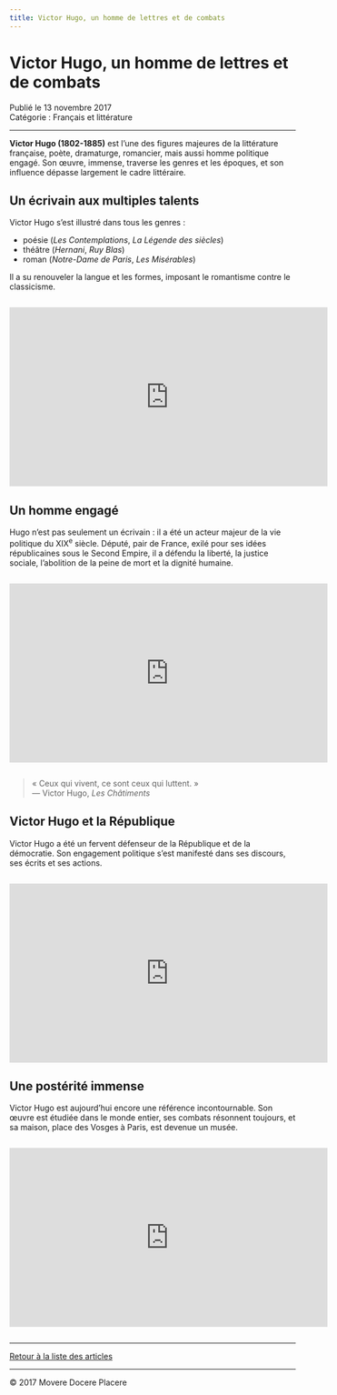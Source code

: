 ```yaml
---
title: Victor Hugo, un homme de lettres et de combats
---
```


# Victor Hugo, un homme de lettres et de combats

Publié le 13 novembre 2017  
Catégorie : Français et littérature

---

**Victor Hugo (1802-1885)** est l’une des figures majeures de la littérature française, poète, dramaturge, romancier, mais aussi homme politique engagé. Son œuvre, immense, traverse les genres et les époques, et son influence dépasse largement le cadre littéraire.

## Un écrivain aux multiples talents

Victor Hugo s’est illustré dans tous les genres :  
- poésie (_Les Contemplations_, _La Légende des siècles_)  
- théâtre (_Hernani_, _Ruy Blas_)  
- roman (_Notre-Dame de Paris_, _Les Misérables_)

Il a su renouveler la langue et les formes, imposant le romantisme contre le classicisme.

<div style="text-align:center; margin: 2em 0;">
  <iframe width="560" height="315" src="https://www.youtube.com/embed/2vQwKxgq8lA" title="Victor Hugo - Un homme de lettres et de combats" frameborder="0" allowfullscreen></iframe>
</div>

## Un homme engagé

Hugo n’est pas seulement un écrivain : il a été un acteur majeur de la vie politique du XIX<sup>e</sup> siècle. Député, pair de France, exilé pour ses idées républicaines sous le Second Empire, il a défendu la liberté, la justice sociale, l’abolition de la peine de mort et la dignité humaine.

<div style="text-align:center; margin: 2em 0;">
  <iframe width="560" height="315" src="https://www.youtube.com/embed/8wQ6g7YwYpA" title="Victor Hugo - L'engagement" frameborder="0" allowfullscreen></iframe>
</div>

> « Ceux qui vivent, ce sont ceux qui luttent. »  
> — Victor Hugo, _Les Châtiments_

## Victor Hugo et la République

Victor Hugo a été un fervent défenseur de la République et de la démocratie. Son engagement politique s’est manifesté dans ses discours, ses écrits et ses actions.

<div style="text-align:center; margin: 2em 0;">
  <iframe width="560" height="315" src="https://www.youtube.com/embed/0QwKxgq8lA" title="Victor Hugo - La République" frameborder="0" allowfullscreen></iframe>
</div>

## Une postérité immense

Victor Hugo est aujourd’hui encore une référence incontournable. Son œuvre est étudiée dans le monde entier, ses combats résonnent toujours, et sa maison, place des Vosges à Paris, est devenue un musée.

<div style="text-align:center; margin: 2em 0;">
  <iframe width="560" height="315" src="https://www.youtube.com/embed/1vQwKxgq8lA" title="Victor Hugo - Héritage et postérité" frameborder="0" allowfullscreen></iframe>
</div>

---

[Retour à la liste des articles](/francais-et-litterature/)

---

© 2017 Movere Docere Placere